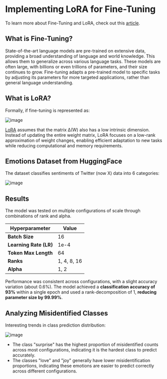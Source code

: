 # Implementing LoRA for Fine-Tuning

To learn more about Fine-Tuning and LoRA, check out this [article](https://medium.com/@h4hastak/implementing-lora-for-fine-tuning-50396a22d13c).


## **What is Fine-Tuning?**

State-of-the-art language models are pre-trained on extensive data, providing a broad understanding of language and world knowledge. This allows them to generalize across various language tasks. These models are often large, with billions or even trillions of parameters, and their size continues to grow. Fine-tuning adapts a pre-trained model to specific tasks by adjusting its parameters for more targeted applications, rather than general language understanding.


## **What is LoRA?**

Formally, if fine-tuning is represented as: 

![image](https://github.com/user-attachments/assets/514f5b40-c2bc-424c-8af3-b7c876c232dd)

[LoRA](https://arxiv.org/abs/2106.09685) assumes that the matrix Δ(W) also has a low intrinsic dimension. Instead of updating the entire weight matrix, LoRA focuses on a low-rank approximation of weight changes, enabling efficient adaptation to new tasks while reducing computational and memory requirements.


## **Emotions Dataset from HuggingFace**

The dataset classifies sentiments of Twitter (now X) data into 6 categories:

![image](https://github.com/user-attachments/assets/e14d3ebd-264e-4014-a6a1-86f706e790be)


## **Results**

The model was tested on multiple configurations of scale through combinations of rank and alpha.

| Hyperparameter        | Value         |
|-----------------------|---------------|
| **Batch Size**        | 16            |
| **Learning Rate (LR)**| 1e-4          |
| **Token Max Length**  | 64            |
| **Ranks**             | 1, 4, 8, 16   |
| **Alpha**             | 1, 2          |

Performance was consistent across configurations, with a slight accuracy variation (about 0.6%). The model achieved a **classification accuracy of 93%** within a single epoch and used a rank-decomposition of 1, **reducing parameter size by 99.99%**.


## **Analyzing Misidentified Classes**

Interesting trends in class prediction distribution:

![image](https://github.com/user-attachments/assets/75479356-ddec-4d08-b48a-a7c1e6224baa)

- The class "surprise" has the highest proportion of misidentified counts across most configurations, indicating it is the hardest class to predict accurately.
- The classes "love" and "joy" generally have lower misidentification proportions, indicating these emotions are easier to predict correctly across different configurations.

